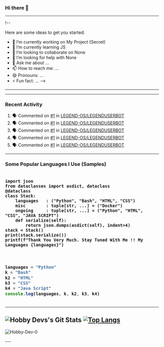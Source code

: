 ### Hi there 👋
---
!--


Here are some ideas to get you started:

- 🔭 I’m currently working on My Project (Secret)
- 🌱 I’m currently learning JS
- 👯 I’m looking to collaborate on None
- 🤔 I’m looking for help with None
- 💬 Ask me about ...
- 📫 How to reach me: ...
- 😄 Pronouns: ...
- ⚡ Fun fact: ...
-->
---

---

### Recent Activity
<!--START_SECTION:activity-->
1. 🗣 Commented on [#1](https://github.com/LEGEND-OS/LEGENDUSERBOT/issues/1) in [LEGEND-OS/LEGENDUSERBOT](https://github.com/LEGEND-OS/LEGENDUSERBOT)
2. 🗣 Commented on [#1](https://github.com/LEGEND-OS/LEGENDUSERBOT/issues/1) in [LEGEND-OS/LEGENDUSERBOT](https://github.com/LEGEND-OS/LEGENDUSERBOT)
3. 🗣 Commented on [#1](https://github.com/LEGEND-OS/LEGENDUSERBOT/issues/1) in [LEGEND-OS/LEGENDUSERBOT](https://github.com/LEGEND-OS/LEGENDUSERBOT)
4. 🗣 Commented on [#1](https://github.com/LEGEND-OS/LEGENDUSERBOT/issues/1) in [LEGEND-OS/LEGENDUSERBOT](https://github.com/LEGEND-OS/LEGENDUSERBOT)
5. 🗣 Commented on [#1](https://github.com/LEGEND-OS/LEGENDUSERBOT/issues/1) in [LEGEND-OS/LEGENDUSERBOT](https://github.com/LEGEND-OS/LEGENDUSERBOT)
<!--END_SECTION:activity-->

---

### Some Popular Languages I Use (Samples)
<h3>

```python, java script
​
import json
from dataclasses import asdict, dataclass
@dataclass
class Stack:
    languages   : ("Python", "Bash", "HTML", "CSS")
    misc        : tuple[str, ...] = ("Docker")
    ongoing     : tuple[str, ...] = ("Python", "HTML", "CSS", "JAVA SCRIPT")
    def serialize(self):
        return json.dumps(asdict(self), indent=4)
stack = Stack()
print(stack.serialize())
printf(f"Thank You Very Much. Stay Tuned With Me !! My Languages {languages}")
​
```
</h3>
<h3>

```js
​
languages = "Python" 
k = "Bash"
k2 = "HTML"
k3 = "CSS"
k4 = "Java Script"
console.log(languages, k, k2, k3, k4)
​
```

---
![Hobby Devs's Git Stats](https://github-readme-stats.vercel.app/api?username=Hobby-Dev-0&include_all_commits=true&count_private=true&theme=tokyonight)
[![Top Langs](https://github-readme-stats.vercel.app/api/top-langs/?username=Hobby-Dev-0&layout=compact&theme=radical)](https://github.com/Hobby-Dev-0)
---
<p><img align="center" src="https://github-readme-stats.vercel.app/api/top-langs?username=Hobby-Dev-0&show_icons=true&locale=en&langs_count=15&theme=tokyonight" alt="Hobby-Dev-0 " /></p>
---
